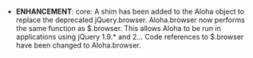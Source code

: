 - **ENHANCEMENT**: core: A shim has been added to the Aloha object to replace the deprecated jQuery.browser. Aloha.browser
                   now performs the same function as $.browser.  This allows Aloha to be run in applications using
                   jQuery 1.9.* and 2.*.*.  Code references to $.browser have been changed to Aloha.browser.
